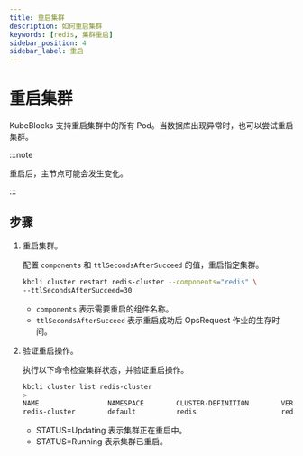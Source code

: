 ```yaml
---
title: 重启集群
description: 如何重启集群
keywords: [redis, 集群重启]
sidebar_position: 4
sidebar_label: 重启
---
```


# 重启集群

KubeBlocks 支持重启集群中的所有 Pod。当数据库出现异常时，也可以尝试重启集群。

:::note

重启后，主节点可能会发生变化。

:::

## 步骤

1. 重启集群。

   配置 `components` 和 `ttlSecondsAfterSucceed` 的值，重启指定集群。

   ```bash
   kbcli cluster restart redis-cluster --components="redis" \
   --ttlSecondsAfterSucceed=30
   ```

   - `components` 表示需要重启的组件名称。
   - `ttlSecondsAfterSucceed` 表示重启成功后 OpsRequest 作业的生存时间。

2. 验证重启操作。

   执行以下命令检查集群状态，并验证重启操作。

   ```bash
   kbcli cluster list redis-cluster
   >
   NAME                 NAMESPACE        CLUSTER-DEFINITION        VERSION            TERMINATION-POLICY        STATUS         CREATED-TIME
   redis-cluster        default          redis                     redis-7.0.x        Delete                    Running        Apr 10,2023 19:20 UTC+0800
   ```

   - STATUS=Updating 表示集群正在重启中。
   - STATUS=Running 表示集群已重启。
